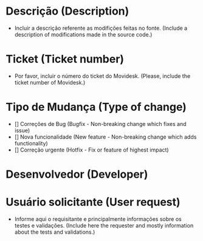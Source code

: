 # Descrição (Description)

- Incluir a descrição referente as modifições feitas no fonte.
(Include a description of modifications made in the source code.)
# Ticket (Ticket number)

- Por favor, incluir o número do ticket do Movidesk. 
(Please, include the ticket number of Movidesk.)


# Tipo de Mudança (Type of change)

- [] Correções de Bug (Bugfix - Non-breaking change which fixes and issue)
- [] Nova funcionalidade (New feature - Non-breaking change which adds functionality)
- [] Correção urgente (Hotfix - Fix or feature of highest impact)

# Desenvolvedor (Developer)

# Usuário solicitante (User request)

- Informe aqui o requisitante e principalmente informações sobre os testes e validações. 
(Include here the requester and mostly information about the tests and validations.)
